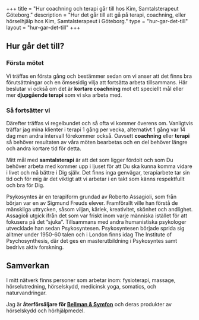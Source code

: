 +++
title = "Hur coachning och terapi går till hos Kim, Samtalsterapeut Göteborg."
description = "Hur det går till att gå på terapi, coachning, eller hörselhjälp hos Kim, Samtalsterapeut i Göteborg."
type = "hur-gar-det-till"
layout = "hur-gar-det-till"
+++
## Hur går det till?
### Första mötet 
Vi träffas en första gång och bestämmer sedan om vi anser att det finns bra förutsättningar och en ömsesidig vilja att fortsätta arbeta tillsammans. Här beslutar vi också om det är **kortare coachning** mot ett speciellt mål eller mer **djupgående terapi** som vi ska arbeta med.

### Så fortsätter vi 
Därefter träffas vi regelbundet och så ofta vi kommer överens om. Vanligtvis träffar jag mina klienter i terapi 1 gång per vecka, alternativt 1 gång var 14 dag men andra intervall förekommer också. Oavsett **coachning** eller **terapi** så behöver resultaten av våra möten bearbetas och en del behöver längre och andra kortare tid för detta.

Mitt mål med **samtalsterapi** är att det som ligger fördolt och som Du behöver arbeta med kommer upp i ljuset för att Du ska kunna komma vidare i livet och må bättre i Dig själv. Det finns inga genvägar, terapiarbete tar sin tid och för mig är det viktigt att vi arbetar i en takt som känns respektfullt och bra för Dig.

Psykosyntes är en terapiform grundad av Roberto Assagioli, som från början var en av Sigmund Freuds elever. Framförallt ville han förstå de mänskliga uttrycken, såsom viljan, kärlek, kreativitet, skönhet och andlighet. Assagioli utgick ifrån det som var friskt inom varje människa istället för att fokusera på det ”sjuka”. Tillsammans med andra humanistiska psykologer utvecklade han sedan Psykosyntesen. Psykosyntesen började sprida sig alltmer under 1950-60 talen och i London finns idag The Institute of Psychosynthesis, där det ges en masterutbildning i Psykosyntes samt bedrivs aktiv forskning.

## Samverkan
I mitt nätverk finns personer som arbetar inom: fysioterapi, massage, hörselutredning, hörselskydd, medicinsk yoga, somatics, och naturvandringar.

Jag är **återförsäljare för [Bellman & Symfon](https://bellman.com/sv/bellmanear/)** och deras produkter av hörselskydd och hörhjälpmedel.
